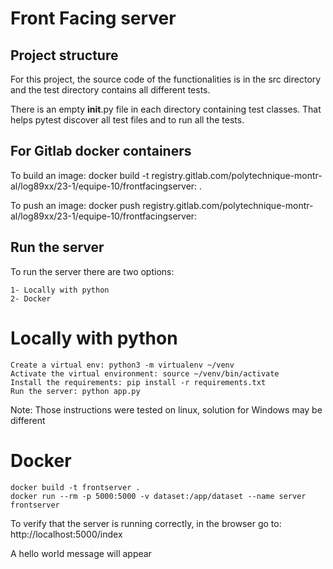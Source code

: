 # Front Facing server

## Project structure

For this project, the source code of the functionalities
is in the src directory and the test directory contains all different tests.

There is an empty __init__.py file in each directory containing test classes.
That helps pytest discover all test files and to run all the tests.

## For Gitlab docker containers
To build an image:
    docker build -t registry.gitlab.com/polytechnique-montr-al/log89xx/23-1/equipe-10/frontfacingserver:<TAG> .

To push an image:
    docker push registry.gitlab.com/polytechnique-montr-al/log89xx/23-1/equipe-10/frontfacingserver:<TAG>


## Run the server
To run the server there are two options:
    
    1- Locally with python
    2- Docker
 # Locally with python
    Create a virtual env: python3 -m virtualenv ~/venv
    Activate the virtual environment: source ~/venv/bin/activate
    Install the requirements: pip install -r requirements.txt
    Run the server: python app.py

 Note: Those instructions were tested on linux, solution for Windows may be different

 # Docker
    docker build -t frontserver .
    docker run --rm -p 5000:5000 -v dataset:/app/dataset --name server frontserver

To verify that the server is running correctly, in the browser go to:
    http://localhost:5000/index

A hello world message will appear 